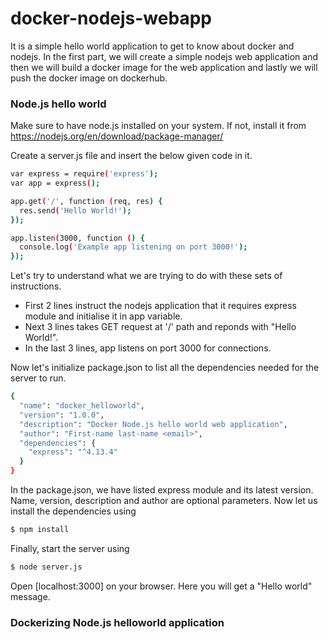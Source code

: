 # docker-nodejs-webapp

It is a simple hello world application to get to know about docker and nodejs. In the first part, we will create a simple nodejs web application and then we will build a docker image for the web application and lastly we will push the docker image on dockerhub.

### Node.js hello world

Make sure to have node.js installed on your system. If not, install it from https://nodejs.org/en/download/package-manager/

Create a server.js file and insert the below given code in it.
```sh
var express = require('express');
var app = express();

app.get('/', function (req, res) {
  res.send('Hello World!');
});

app.listen(3000, function () {
  console.log('Example app listening on port 3000!');
});
```
Let's try to understand what we are trying to do with these sets of instructions.
- First 2 lines instruct the nodejs application that it requires express module and initialise it in app variable.
- Next 3 lines takes GET request at '/' path and reponds with "Hello World!".
- In the last 3 lines, app listens on port 3000 for connections.

Now let's initialize package.json to list all the dependencies needed for the server to run.

```sh
{
  "name": "docker_helloworld",
  "version": "1.0.0",
  "description": "Docker Node.js hello world web application",
  "author": "First-name last-name <email>",
  "dependencies": {
    "express": "^4.13.4"
  }
}
```
In the package.json, we have listed express module and its latest version. Name, version, description and author are optional parameters. Now let us install the dependencies using 
```sh
$ npm install
```
Finally, start the server using 
```sh
$ node server.js
```
Open [localhost:3000] on your browser. Here you will get a "Hello world" message.

### Dockerizing Node.js helloworld application